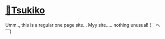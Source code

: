 # [🌙Tsukiko](https://moonfoxy.github.io)
Umm.., this is a regular one page site... Myy site..... nothing unusual! (￣ヘ￣)
